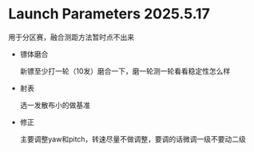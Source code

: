 # Launch Parameters 2025.5.17

用于分区赛，融合测距方法暂时点不出来

* 镖体磨合
    
    新镖至少打一轮（10发）磨合一下，磨一轮测一轮看看稳定性怎么样

* 射表
    
    选一发散布小的做基准

* 修正

    主要调整yaw和pitch，转速尽量不做调整，要调的话微调一级不要动二级